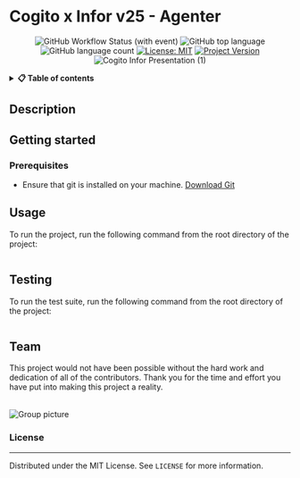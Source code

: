 <!-- TODO: CHANGE ALL INSTANCES OF "TEMPLATE-README" IN ENTIRE PROJECT TO YOUR PROJECT TITLE-->
# Cogito x Infor v25 - Agenter 


<div align="center">

![GitHub Workflow Status (with event)](https://img.shields.io/github/actions/workflow/status/CogitoNTNU/TEMPLATE-README/ci.yml)
![GitHub top language](https://img.shields.io/github/languages/top/CogitoNTNU/TEMPLATE-README)
![GitHub language count](https://img.shields.io/github/languages/count/CogitoNTNU/TEMPLATE-README)
[![License: MIT](https://img.shields.io/badge/License-MIT-yellow.svg)](https://opensource.org/licenses/MIT)
[![Project Version](https://img.shields.io/badge/version-0.0.1-blue)](https://img.shields.io/badge/version-0.0.1-blue)
![Cogito Infor Presentation (1)](https://github.com/user-attachments/assets/59dab0e7-83b3-4817-bd34-ead92445ce33)

</div>



<details> 
<summary><b>📋 Table of contents </b></summary>

- [TEMPLATE-README](#template-readme)
  - [Description](#description)
  - [Getting started](#getting-started)
    - [Prerequisites](#prerequisites)
  - [Usage](#usage)
  - [Testing](#testing)
  - [Team](#team)
    - [License](#license)

</details>

## Description 
<!-- TODO: Provide a brief overview of what this project does and its key features. Please add pictures or videos of the application -->


## Getting started
<!-- TODO: In this Section you describe how to install this project in its intended environment.(i.e. how to get it to run)  
-->

<!-- TODO: Describe how to configure the project (environment variables, config files, etc.).

### Configuration
Create a `.env` file in the root directory of the project and add the following environment variables:

```bash
OPENAI_API_KEY = 'your_openai_api_key'
MONGODB_URI = 'your_secret_key'
```
-->

### Prerequisites
<!-- TODO: In this section you put what is needed for the program to run.
For example: OS version, programs, libraries, etc.  

-->
- Ensure that git is installed on your machine. [Download Git](https://git-scm.com/downloads)



## Usage
To run the project, run the following command from the root directory of the project:
```bash

```
<!-- TODO: Instructions on how to run the project and use its features. -->

## Testing
To run the test suite, run the following command from the root directory of the project:
```bash

```

## Team
This project would not have been possible without the hard work and dedication of all of the contributors. Thank you for the time and effort you have put into making this project a reality.


<table align="center">
    <tr>
        <!--
        <td align="center">
            <a href="https://github.com/NAME_OF_MEMBER">
              <img src="https://github.com/NAME_OF_MEMBER.png?size=100" width="100px;" alt="NAME OF MEMBER"/><br />
              <sub><b>NAME OF MEMBER</b></sub>
            </a>
        </td>
        -->
    </tr>
</table>

![Group picture](docs/img/team.png)


### License
------
Distributed under the MIT License. See `LICENSE` for more information.
